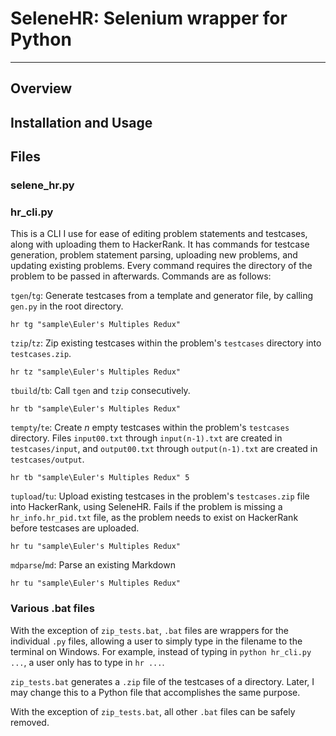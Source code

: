 # SeleneHR: Selenium wrapper for Python

---

## Overview

## Installation and Usage

## Files

### selene_hr.py

### hr_cli.py

This is a CLI I use for ease of editing problem statements and testcases, along with uploading them to HackerRank. It has commands for testcase generation, problem statement parsing, uploading new problems, and updating existing problems. Every command requires the directory of the problem to be passed in afterwards. Commands are as follows:

`tgen`/`tg`: Generate testcases from a template and generator file, by calling `gen.py` in the root directory.

`hr tg "sample\Euler's Multiples Redux"`

`tzip`/`tz`: Zip existing testcases within the problem's `testcases` directory into `testcases.zip`.

`hr tz "sample\Euler's Multiples Redux"`

`tbuild`/`tb`: Call `tgen` and `tzip` consecutively.

`hr tb "sample\Euler's Multiples Redux"`

`tempty`/`te`: Create $n$ empty testcases within the problem's `testcases` directory. Files `input00.txt` through `input(n-1).txt` are created in `testcases/input`, and `output00.txt` through `output(n-1).txt` are created in `testcases/output`.

`hr tb "sample\Euler's Multiples Redux" 5`

`tupload`/`tu`: Upload existing testcases in the problem's `testcases.zip` file into HackerRank, using SeleneHR. Fails if the problem is missing a `hr_info.hr_pid.txt` file, as the problem needs to exist on HackerRank before testcases are uploaded.

`hr tu "sample\Euler's Multiples Redux"`

`mdparse`/`md`: Parse an existing Markdown

`hr tu "sample\Euler's Multiples Redux"`

### Various .bat files

With the exception of `zip_tests.bat`, `.bat` files are wrappers for the individual `.py` files, allowing a user to simply type in the filename to the terminal on Windows. For example, instead of typing in `python hr_cli.py ...`, a user only has to type in `hr ...`.

`zip_tests.bat` generates a `.zip` file of the testcases of a directory. Later, I may change this to a Python file that accomplishes the same purpose.

With the exception of `zip_tests.bat`, all other `.bat` files can be safely removed.